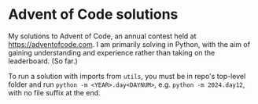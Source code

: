# Advent of Code solutions
My solutions to Advent of Code, an annual contest held at https://adventofcode.com. I am primarily solving in Python, with the aim of gaining understanding and experience rather than taking on the leaderboard. (So far.)

To run a solution with imports from `utils`, you must be in repo's top-level folder and run `python -m <YEAR>.day<DAYNUM>`, e.g. `python -m 2024.day12`, with no file suffix at the end.